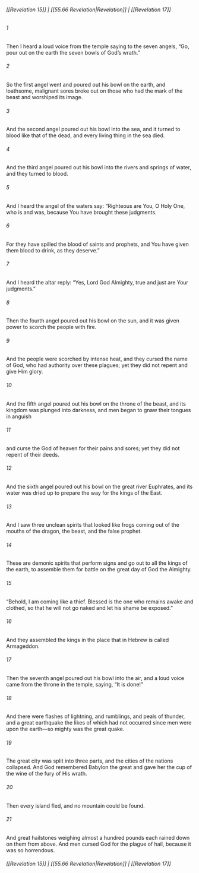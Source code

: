 
###### [[Revelation 15]] | [[55.66 Revelation|Revelation]] | [[Revelation 17]]

###### 1
Then I heard a loud voice from the temple saying to the seven angels, “Go, pour out on the earth the seven bowls of God’s wrath.”
###### 2
So the first angel went and poured out his bowl on the earth, and loathsome, malignant sores broke out on those who had the mark of the beast and worshiped its image.
###### 3
And the second angel poured out his bowl into the sea, and it turned to blood like that of the dead, and every living thing in the sea died.
###### 4
And the third angel poured out his bowl into the rivers and springs of water, and they turned to blood.
###### 5
And I heard the angel of the waters say: “Righteous are You, O Holy One, who is and was, because You have brought these judgments.
###### 6
For they have spilled the blood of saints and prophets, and You have given them blood to drink, as they deserve.”
###### 7
And I heard the altar reply: “Yes, Lord God Almighty, true and just are Your judgments.”
###### 8
Then the fourth angel poured out his bowl on the sun, and it was given power to scorch the people with fire.
###### 9
And the people were scorched by intense heat, and they cursed the name of God, who had authority over these plagues; yet they did not repent and give Him glory.
###### 10
And the fifth angel poured out his bowl on the throne of the beast, and its kingdom was plunged into darkness, and men began to gnaw their tongues in anguish
###### 11
and curse the God of heaven for their pains and sores; yet they did not repent of their deeds.
###### 12
And the sixth angel poured out his bowl on the great river Euphrates, and its water was dried up to prepare the way for the kings of the East.
###### 13
And I saw three unclean spirits that looked like frogs coming out of the mouths of the dragon, the beast, and the false prophet.
###### 14
These are demonic spirits that perform signs and go out to all the kings of the earth, to assemble them for battle on the great day of God the Almighty.
###### 15
“Behold, I am coming like a thief. Blessed is the one who remains awake and clothed, so that he will not go naked and let his shame be exposed.”
###### 16
And they assembled the kings in the place that in Hebrew is called Armageddon.
###### 17
Then the seventh angel poured out his bowl into the air, and a loud voice came from the throne in the temple, saying, “It is done!”
###### 18
And there were flashes of lightning, and rumblings, and peals of thunder, and a great earthquake the likes of which had not occurred since men were upon the earth—so mighty was the great quake.
###### 19
The great city was split into three parts, and the cities of the nations collapsed. And God remembered Babylon the great and gave her the cup of the wine of the fury of His wrath.
###### 20
Then every island fled, and no mountain could be found.
###### 21
And great hailstones weighing almost a hundred pounds each rained down on them from above. And men cursed God for the plague of hail, because it was so horrendous.

###### [[Revelation 15]] | [[55.66 Revelation|Revelation]] | [[Revelation 17]]
